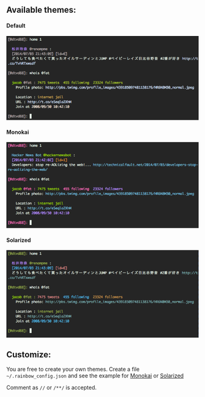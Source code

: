 ## Available themes:
#### Default
![Default](./screenshot/themes/Default.png)
#### Monokai
![Monokai](./screenshot/themes/Monokai.png)
#### Solarized
![Solarized](./screenshot/themes/Solarized.png)

## Customize:
You are free to create your own themes.
Create a file `~/.rainbow_config.json` and see the example for
[Monokai](https://github.com/DTVD/rainbowstream/blob/master/rainbowstream/colorset/monokai.json)
or
[Solarized](https://github.com/DTVD/rainbowstream/blob/master/rainbowstream/colorset/solarized.json)

Comment as `//` or `/**/` is accepted.